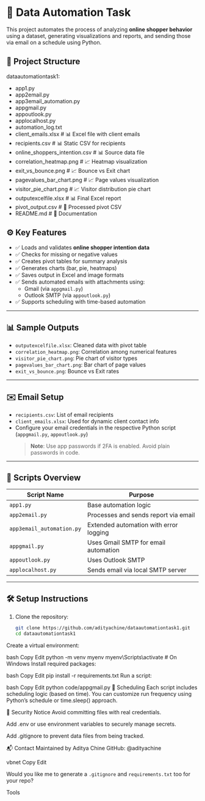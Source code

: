 # 🧠 Data Automation Task

This project automates the process of analyzing **online shopper behavior** using a dataset, generating visualizations and reports, and sending those via email on a schedule using Python.

## 📁 Project Structure
dataautomationtask1:
  - app1.py
  - app2email.py
  - app3email_automation.py
  - appgmail.py
  - appoutlook.py
  - applocalhost.py
  - automation_log.txt
  - client_emails.xlsx          # 📊 Excel file with client emails
  - recipients.csv              # 📊 Static CSV for recipients
  - online_shoppers_intention.csv  # 📊 Source data file
  - correlation_heatmap.png     # 📈 Heatmap visualization
  - exit_vs_bounce.png          # 📈 Bounce vs Exit chart
  - pagevalues_bar_chart.png    # 📈 Page values visualization
  - visitor_pie_chart.png       # 📈 Visitor distribution pie chart
  - outputexcelfile.xlsx        # 📊 Final Excel report
  - pivot_output.csv            # 📜 Processed pivot CSV
  - README.md                   # 📄 Documentation

## ⚙️ Key Features

- ✅ Loads and validates **online shopper intention data**
- ✅ Checks for missing or negative values
- ✅ Creates pivot tables for summary analysis
- ✅ Generates charts (bar, pie, heatmaps)
- ✅ Saves output in Excel and image formats
- ✅ Sends automated emails with attachments using:
  - Gmail (via `appgmail.py`)
  - Outlook SMTP (via `appoutlook.py`)
- ✅ Supports scheduling with time-based automation

---

## 📊 Sample Outputs

- `outputexcelfile.xlsx`: Cleaned data with pivot table
- `correlation_heatmap.png`: Correlation among numerical features
- `visitor_pie_chart.png`: Pie chart of visitor types
- `pagevalues_bar_chart.png`: Bar chart of page values
- `exit_vs_bounce.png`: Bounce vs Exit rates

---

## ✉️ Email Setup

- `recipients.csv`: List of email recipients
- `client_emails.xlsx`: Used for dynamic client contact info
- Configure your email credentials in the respective Python script (`appgmail.py`, `appoutlook.py`)
  > **Note**: Use app passwords if 2FA is enabled. Avoid plain passwords in code.

---

## 🧪 Scripts Overview

| Script Name           | Purpose                                    |
|-----------------------|--------------------------------------------|
| `app1.py`             | Base automation logic                      |
| `app2email.py`        | Processes and sends report via email       |
| `app3email_automation.py` | Extended automation with error logging |
| `appgmail.py`         | Uses Gmail SMTP for email automation       |
| `appoutlook.py`       | Uses Outlook SMTP                          |
| `applocalhost.py`     | Sends email via local SMTP server          |

---

## 🛠️ Setup Instructions

1. Clone the repository:
   ```bash
   git clone https://github.com/adityachine/dataautomationtask1.git
   cd dataautomationtask1
Create a virtual environment:

bash
Copy
Edit
python -m venv myenv
myenv\Scripts\activate   # On Windows
Install required packages:

bash
Copy
Edit
pip install -r requirements.txt
Run a script:

bash
Copy
Edit
python code/appgmail.py
📅 Scheduling
Each script includes scheduling logic (based on time). You can customize run frequency using Python’s schedule or time.sleep() approach.

🔐 Security Notice
Avoid committing files with real credentials.

Add .env or use environment variables to securely manage secrets.

Add .gitignore to prevent data files from being tracked.

📬 Contact
Maintained by Aditya Chine
GitHub: @adityachine

vbnet
Copy
Edit

Would you like me to generate a `.gitignore` and `requirements.txt` too for your repo?










Tools



